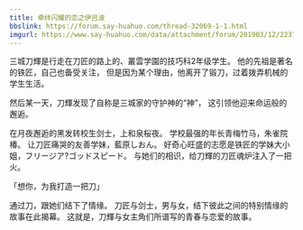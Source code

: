 ```yaml
---
title: 牵绊闪耀的恋之伊吕波
bbslink: https://forum.say-huahuo.com/thread-32069-1-1.html
imgurl: https://www.say-huahuo.com/data/attachment/forum/201903/12/223728sn7y9gp3gbappz73.jpg
---
```


三城刀輝是行走在刀匠的路上的、叢雲学園的技巧科2年级学生。
他的先祖是著名的铁匠，自己也备受关注，
但是因为某个理由，他离开了锻刀，过着拨弄机械的学生生活。

然后某一天，刀輝发现了自称是三城家的守护神的“神”，
这引领他迎来命运般的邂逅。

在月夜邂逅的黑发转校生剑士，上和泉桜夜。
学校最强的年长青梅竹马，朱雀院椿。
让刀匠痛哭的友善学妹，藍原しおん。
好奇心旺盛的志愿是铁匠的学妹大小姐，フリージア?ゴッドスピード。
与她们的相识，给刀輝的刀匠魂炉注入了一把火。

「想你，为我打造一把刀」

通过刀，跟她们结下了情缘。
刀匠与剑士，男与女，结下彼此之间的特别情缘的故事在此揭幕。
这就是，刀輝与女主角们所谱写的青春与恋爱的故事。<!--more-->
